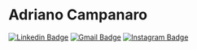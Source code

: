 # Adriano Campanaro
[![Linkedin Badge](https://img.shields.io/badge/-adrianocampanaro-blue?style=flat-square&logo=Linkedin&logoColor=white&link=https://www.linkedin.com/in/adrianocampanaro/)](https://www.linkedin.com/in/adrianocampanaro/) [![Gmail Badge](https://img.shields.io/badge/-adrianocampanaro@gmail.com-c14438?style=flat-square&logo=Gmail&logoColor=white&link=mailto:adrianocampanaro@gmail.com)](adrianocampanaro@gmail.com) [![Instagram Badge](https://img.shields.io/badge/-adrianocampanaro-8a3ab9?style=flat-square&logo=Instagram&logoColor=white&link=https://www.instagram.com/adrianocampanaro/)](https://www.instagram.com/adrianocampanaro/)

<!--
**campanaro/campanaro** is a ✨ _special_ ✨ repository because its `README.md` (this file) appears on your GitHub profile.

Here are some ideas to get you started:

- 🔭 I’m currently working on ...
- 🌱 I’m currently learning ...
- 👯 I’m looking to collaborate on ...
- 🤔 I’m looking for help with ...
- 💬 Ask me about ...
- 📫 How to reach me: ...
- 😄 Pronouns: ...
- ⚡ Fun fact: ...
-->
